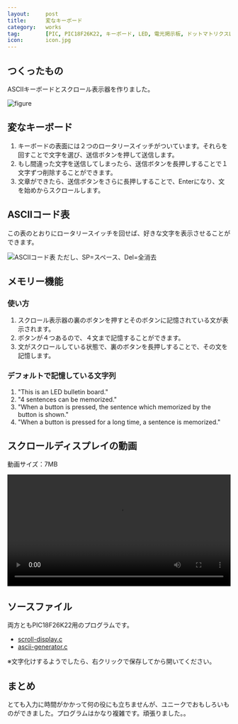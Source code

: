```yaml
---
layout:		post
title:		変なキーボード
category:	works
tag:		[PIC, PIC18F26K22, キーボード, LED, 電光掲示板, ドットマトリクスLED, スクロール, C言語]
icon:		icon.jpg
---
```


## つくったもの

ASCIIキーボードとスクロール表示器を作りました。

![figure](figure.png)

## 変なキーボード

  1. キーボードの表面には２つのロータリースイッチがついています。それらを回すことで文字を選び、送信ボタンを押して送信します。
  1. もし間違った文字を送信してしまったら、送信ボタンを長押しすることで１文字ずつ削除することができます。
  1. 文章ができたら、送信ボタンをさらに長押しすることで、Enterになり、文を始めからスクロールします。

## ASCIIコード表

この表のとおりにロータリースイッチを回せば、好きな文字を表示させることができます。

![ASCIIコード表](table.png)
ただし、SP=スペース、Del=全消去

## メモリー機能

### 使い方

  1. スクロール表示器の裏のボタンを押すとそのボタンに記憶されている文が表示されます。
  1. ボタンが４つあるので、４文まで記憶することができます。
  1. 文がスクロールしている状態で、裏のボタンを長押しすることで、その文を記憶します。

### デフォルトで記憶している文字列

  1. "This is an LED bulletin board."
  1. "4 sentences can be memorized."
  1. "When a button is pressed, the sentence which memorized by the button is shown."
  1. "When a button is pressed for a long time, a sentence is memorized."

## スクロールディスプレイの動画

動画サイズ：7MB

<video src="movie.mp4" preload="metadata" controls width="100%"></video>

## ソースファイル

両方ともPIC18F26K22用のプログラムです。

  * [scroll-display.c](scroll-display.c)
  * [ascii-generator.c](ascii-generator.c)

※文字化けするようでしたら、右クリックで保存してから開いてください。

## まとめ

とても入力に時間がかかって何の役にも立ちませんが、ユニークでおもしろいものができました。プログラムはかなり複雑です。頑張りました。。

